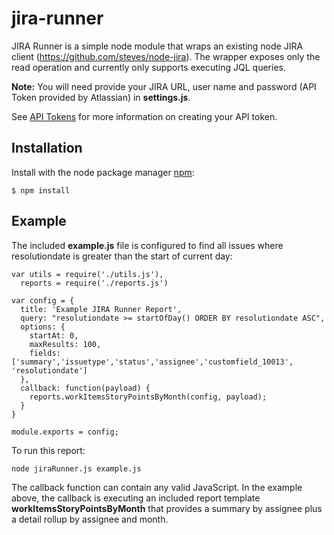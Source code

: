 # jira-runner

JIRA Runner is a simple node module that wraps an existing node JIRA client (https://github.com/steves/node-jira).  The wrapper exposes only the read operation and currently only supports executing JQL queries.  

**Note:** You will need provide your JIRA URL, user name and password (API Token provided by Atlassian) in **settings.js**.  

See [API Tokens](https://confluence.atlassian.com/cloud/api-tokens-938839638.html) for more information on creating your API token.

## Installation ##

  Install with the node package manager [npm](http://npmjs.org):

    $ npm install

## Example ##

The included **example.js** file is configured to find all issues where resolutiondate is greater than the start of current day:

  ```
  var utils = require('./utils.js'),
    reports = require('./reports.js')

  var config = {
    title: 'Example JIRA Runner Report',
    query: "resolutiondate >= startOfDay() ORDER BY resolutiondate ASC",
    options: {
      startAt: 0,
      maxResults: 100,
      fields: ['summary','issuetype','status','assignee','customfield_10013', 'resolutiondate']
    },
    callback: function(payload) {
      reports.workItemsStoryPointsByMonth(config, payload);
    }	
  }

  module.exports = config;
  ```
To run this report:

```node jiraRunner.js example.js```

The callback function can contain any valid JavaScript.  In the example above, the callback is executing an included report template **workItemsStoryPointsByMonth** that provides a summary by assignee plus a detail rollup by assignee and month.

